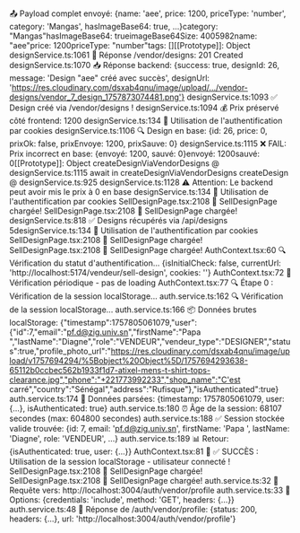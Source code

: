 📤 Payload complet envoyé: {name: 'aee', price: 1200, priceType: 'number', category: 'Mangas', hasImageBase64: true, …}category: "Mangas"hasImageBase64: trueimageBase64Size: 4005982name: "aee"price: 1200priceType: "number"tags: [][[Prototype]]: Object
designService.ts:1061 📡 Réponse /vendor/designs: 201 Created
designService.ts:1070 📥 Réponse backend: {success: true, designId: 26, message: 'Design "aee" créé avec succès', designUrl: 'https://res.cloudinary.com/dsxab4qnu/image/upload/…/vendor-designs/vendor_7_design_1757873074481.png'}
designService.ts:1093 ✅ Design créé via /vendor/designs !
designService.ts:1094 💰 Prix préservé côté frontend: 1200
designService.ts:134 🍪 Utilisation de l'authentification par cookies
designService.ts:1106 🔍 Design en base: {id: 26, price: 0, prixOk: false, prixEnvoye: 1200, prixSauve: 0}
designService.ts:1115  ❌ FAIL: Prix incorrect en base: {envoyé: 1200, sauvé: 0}envoyé: 1200sauvé: 0[[Prototype]]: Object
createDesignViaVendorDesigns @ designService.ts:1115
await in createDesignViaVendorDesigns
createDesign @ designService.ts:925
designService.ts:1128 ⚠️ Attention: Le backend peut avoir mis le prix à 0 en base
designService.ts:134 🍪 Utilisation de l'authentification par cookies
SellDesignPage.tsx:2108 📄 SellDesignPage chargée!
SellDesignPage.tsx:2108 📄 SellDesignPage chargée!
designService.ts:818 ✅ Designs récupérés via /api/designs
5designService.ts:134 🍪 Utilisation de l'authentification par cookies
SellDesignPage.tsx:2108 📄 SellDesignPage chargée!
SellDesignPage.tsx:2108 📄 SellDesignPage chargée!
AuthContext.tsx:60 🔍 Vérification du statut d'authentification... {isInitialCheck: false, currentUrl: 'http://localhost:5174/vendeur/sell-design', cookies: ''}
AuthContext.tsx:72 🔄 Vérification périodique - pas de loading
AuthContext.tsx:77 🔍 Étape 0 : Vérification de la session localStorage...
auth.service.ts:162 🔍 Vérification de la session localStorage...
auth.service.ts:166 📦 Données brutes localStorage: {"timestamp":1757805061079,"user":{"id":7,"email":"pf.d@zig.univ.sn","firstName":"Papa ","lastName":"Diagne","role":"VENDEUR","vendeur_type":"DESIGNER","status":true,"profile_photo_url":"https://res.cloudinary.com/dsxab4qnu/image/upload/v1757694294/%5Bobject%20Object%5D/1757694293638-65112b0ccbec562b1933f1d7-atixel-mens-t-shirt-tops-clearance.jpg","phone":"+221773992233","shop_name":"C'est carré","country":"Sénégal","address":"Rufisque"},"isAuthenticated":true}
auth.service.ts:174 🔄 Données parsées: {timestamp: 1757805061079, user: {…}, isAuthenticated: true}
auth.service.ts:180 ⏰ Âge de la session: 68107 secondes (max: 604800 secondes)
auth.service.ts:188 ✅ Session stockée valide trouvée: {id: 7, email: 'pf.d@zig.univ.sn', firstName: 'Papa ', lastName: 'Diagne', role: 'VENDEUR', …}
auth.service.ts:189 📊 Retour: {isAuthenticated: true, user: {…}}
AuthContext.tsx:81 📱 ✅ SUCCÈS : Utilisation de la session localStorage - utilisateur connecté !
SellDesignPage.tsx:2108 📄 SellDesignPage chargée!
SellDesignPage.tsx:2108 📄 SellDesignPage chargée!
auth.service.ts:32 🔄 Requête vers: http://localhost:3004/auth/vendor/profile
auth.service.ts:33 📝 Options: {credentials: 'include', method: 'GET', headers: {…}}
auth.service.ts:48 📡 Réponse de /auth/vendor/profile: {status: 200, headers: {…}, url: 'http://localhost:3004/auth/vendor/profile'}